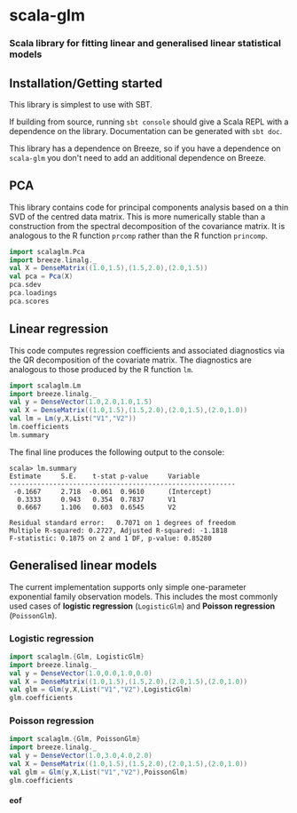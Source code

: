 # scala-glm

### Scala library for fitting linear and generalised linear statistical models

## Installation/Getting started

This library is simplest to use with SBT.

If building from source, running `sbt console` should give a Scala REPL with a dependence on the library. Documentation can be generated with `sbt doc`.

This library has a dependence on Breeze, so if you have a dependence on `scala-glm` you don't need to add an additional dependence on Breeze.


## PCA

This library contains code for principal components analysis based on a thin SVD of the centred data matrix. This is more numerically stable than a construction from the spectral decomposition of the covariance matrix. It is analogous to the R function `prcomp` rather than the R function `princomp`.

```scala
import scalaglm.Pca
import breeze.linalg._
val X = DenseMatrix((1.0,1.5),(1.5,2.0),(2.0,1.5))
val pca = Pca(X)
pca.sdev
pca.loadings
pca.scores
```

## Linear regression

This code computes regression coefficients and associated diagnostics via the QR decomposition of the covariate matrix. The diagnostics are analogous to those produced by the R function `lm`.

```scala
import scalaglm.Lm
import breeze.linalg._
val y = DenseVector(1.0,2.0,1.0,1.5)
val X = DenseMatrix((1.0,1.5),(1.5,2.0),(2.0,1.5),(2.0,1.0))
val lm = Lm(y,X,List("V1","V2"))
lm.coefficients
lm.summary
```
The final line produces the following output to the console:
```
scala> lm.summary
Estimate	 S.E.	 t-stat	p-value		Variable
---------------------------------------------------------
 -0.1667	 2.718	-0.061	0.9610  	(Intercept)
  0.3333	 0.943	 0.354	0.7837  	V1
  0.6667	 1.106	 0.603	0.6545  	V2

Residual standard error:   0.7071 on 1 degrees of freedom
Multiple R-squared: 0.2727, Adjusted R-squared: -1.1818
F-statistic: 0.1875 on 2 and 1 DF, p-value: 0.85280
```

## Generalised linear models

The current implementation supports only simple one-parameter exponential family observation models. This includes the most commonly used cases of **logistic regression** (`LogisticGlm`) and **Poisson regression** (`PoissonGlm`).

### Logistic regression

```scala
import scalaglm.{Glm, LogisticGlm}
import breeze.linalg._
val y = DenseVector(1.0,0.0,1.0,0.0)
val X = DenseMatrix((1.0,1.5),(1.5,2.0),(2.0,1.5),(2.0,1.0))
val glm = Glm(y,X,List("V1","V2"),LogisticGlm)
glm.coefficients
```

### Poisson regression

```scala
import scalaglm.{Glm, PoissonGlm}
import breeze.linalg._
val y = DenseVector(1.0,3.0,4.0,2.0)
val X = DenseMatrix((1.0,1.5),(1.5,2.0),(2.0,1.5),(2.0,1.0))
val glm = Glm(y,X,List("V1","V2"),PoissonGlm)
glm.coefficients
```



#### eof

